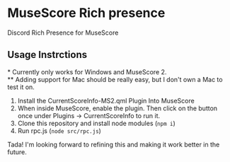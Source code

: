 # MuseScore Rich presence
Discord Rich Presence for MuseScore

## Usage Instrctions
\* Currently only works for Windows and MuseScore 2.  
\** Adding support for Mac should be really easy, but I don't own a Mac to test it on.

1. Install the CurrentScoreInfo-MS2.qml Plugin Into MuseScore
2. When inside MuseScore, enable the plugin. Then click on the button once under Plugins -> CurrentScoreInfo to run it.
3. Clone this repository and install node modules (`npm i`)
4. Run rpc.js (`node src/rpc.js`)

Tada! I'm looking forward to refining this and making it work better in the future.